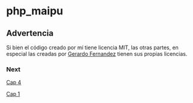 # php_maipu

## Advertencia

Si bien el código creado por mí tiene licencia MIT, las otras partes, en especial las creadas
por [Gerardo Fernandez](https://github.com/ger86) tienen sus propias licencias.

### Next


[Cap 4](https://codersfree.com/courses-status/aprende-php-y-mysql-desde-cero/constantes-en-php)


[Cap 1](https://www.youtube.com/watch?v=cYCCCgrFSi4&list=PLC8ntN5__iMIAy9V6XO37Dx_bQ5V7zc-h)